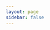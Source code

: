 ```yaml
---
layout: page
sidebar: false
---
```


<script setup>
import BlogIndex from "../.vitepress/views/BlogIndex.vue";
</script>

<BlogIndex/>